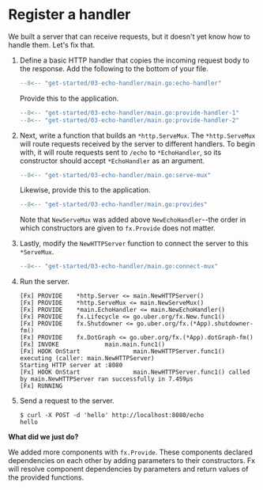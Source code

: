 # Register a handler

We built a server that can receive requests,
but it doesn't yet know how to handle them.
Let's fix that.

1. Define a basic HTTP handler that copies the incoming request body
   to the response.
   Add the following to the bottom of your file.

     ```go
     --8<-- "get-started/03-echo-handler/main.go:echo-handler"
     ```

     Provide this to the application.

     ```go
     --8<-- "get-started/03-echo-handler/main.go:provide-handler-1"
     --8<-- "get-started/03-echo-handler/main.go:provide-handler-2"
     ```

2. Next, write a function that builds an `*http.ServeMux`.
   The `*http.ServeMux` will route requests received by the server to different
   handlers.
   To begin with, it will route requests sent to `/echo` to `*EchoHandler`,
   so its constructor should accept `*EchoHandler` as an argument.

     ```go
     --8<-- "get-started/03-echo-handler/main.go:serve-mux"
     ```

     Likewise, provide this to the application.

     ```go
     --8<-- "get-started/03-echo-handler/main.go:provides"
     ```

     Note that `NewServeMux` was added above `NewEchoHandler`--the order
     in which constructors are given to `fx.Provide` does not matter.

3. Lastly, modify the `NewHTTPServer` function to connect
   the server to this `*ServeMux`.

     ```go
     --8<-- "get-started/03-echo-handler/main.go:connect-mux"
     ```

4. Run the server.

     ```
     [Fx] PROVIDE    *http.Server <= main.NewHTTPServer()
     [Fx] PROVIDE    *http.ServeMux <= main.NewServeMux()
     [Fx] PROVIDE    *main.EchoHandler <= main.NewEchoHandler()
     [Fx] PROVIDE    fx.Lifecycle <= go.uber.org/fx.New.func1()
     [Fx] PROVIDE    fx.Shutdowner <= go.uber.org/fx.(*App).shutdowner-fm()
     [Fx] PROVIDE    fx.DotGraph <= go.uber.org/fx.(*App).dotGraph-fm()
     [Fx] INVOKE             main.main.func1()
     [Fx] HOOK OnStart               main.NewHTTPServer.func1() executing (caller: main.NewHTTPServer)
     Starting HTTP server at :8080
     [Fx] HOOK OnStart               main.NewHTTPServer.func1() called by main.NewHTTPServer ran successfully in 7.459µs
     [Fx] RUNNING
     ```

5. Send a request to the server.

     ```shell
     $ curl -X POST -d 'hello' http://localhost:8080/echo
     hello
     ```

**What did we just do?**

We added more components with `fx.Provide`.
These components declared dependencies on each other
by adding parameters to their constructors.
Fx will resolve component dependencies by parameters and return values
of the provided functions.
